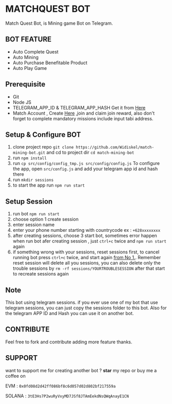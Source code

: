 # MATCHQUEST BOT

Match Quest Bot, is Mining game Bot on Telegram.

## BOT FEATURE

- Auto Complete Quest
- Auto Mining
- Auto Purchase Benefitable Product
- Auto Play Game

## Prerequisite

- Git
- Node JS
- TELEGRAM_APP_ID & TELEGRAM_APP_HASH Get it from [Here](https://my.telegram.org/auth?to=apps)
- Match Account , Create [Here](https://t.me/tabizoobot/match?startapp=9h2ani) ,join and claim join reward, also don't forget to complete mandatory missions include input tabi address.

## Setup & Configure BOT

1. clone project repo `git clone https://github.com/Widiskel/match-mining-bot.git` and cd to project dir `cd match-mining-bot`
2. run `npm install`
3. run `cp src/config/config_tmp.js src/config/config.js`
   To configure the app, open `src/config.js` and add your telegram app id and hash there
4. run `mkdir sessions`
5. to start the app run `npm run start`

## Setup Session

1. run bot `npm run start`
2. choose option 1 create session
3. enter session name
4. enter your phone number starting with countrycode ex : `+628xxxxxxxx`
5. after creating sessions, choose 3 start bot, sometimes error happen when run bot afer creating session , just `ctrl+c` twice and `npm run start` again
6. if something wrong with your sessions, reset sessions first, to cancel running bot press `ctrl+c` twice, and start again [from No 1.](#setup-session). Remember reset session will delete all you sessions, you can also delete only the trouble sessions by `rm -rf sessions/YOURTROUBLESESSION` after that start to recreate sessions again

## Note

This bot using telegram sessions. if you ever use one of my bot that use telegram sessions, you can just copy the sessions folder to this bot. Also for the telegram APP ID and Hash you can use it on another bot.

## CONTRIBUTE

Feel free to fork and contribute adding more feature thanks.

## SUPPORT

want to support me for creating another bot ?
**star** my repo or buy me a coffee on

EVM : `0x0fd08d2d42ff086bf8c6d057d02d802bf217559a`

SOLANA : `3tE3Hs7P2wuRyVxyMD7JSf8JTAmEekdNsQWqAnayE1CN`

